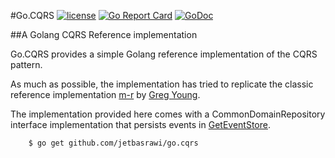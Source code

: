 #Go.CQRS [![license](https://img.shields.io/badge/license-MIT-blue.svg?maxAge=2592000)](https://github.com/jetbasrawi/go.cqrs/blob/master/LICENSE.md) [![Go Report Card](https://goreportcard.com/badge/github.com/jetbasrawi/go.cqrs)](https://goreportcard.com/report/github.com/jetbasrawi/go.cqrs) [![GoDoc](https://godoc.org/github.com/jetbasrawi/go.cqrs?status.svg)](https://godoc.org/github.com/jetbasrawi/go.cqrs)


##A Golang CQRS Reference implementation

Go.CQRS provides a simple Golang reference implementation of the CQRS pattern. 

As much as possible, the implementation has tried to replicate the classic reference 
implementation [m-r](https://github.com/gregoryyoung/m-r) by [Greg Young](https://github.com/gregoryyoung).

The implementation provided here comes with a CommonDomainRepository interface implementation that persists 
events in [GetEventStore](https://geteventstore.com/).

```
    $ go get github.com/jetbasrawi/go.cqrs

```

